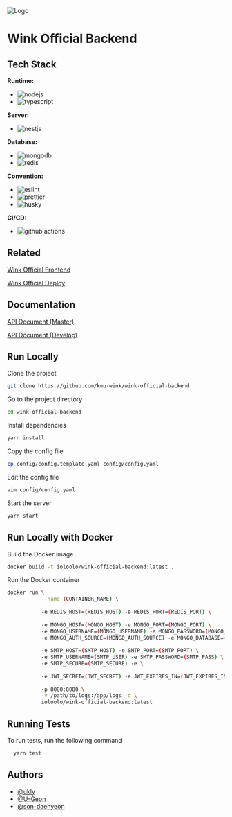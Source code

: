 ![Logo](https://avatars.githubusercontent.com/u/69004745?s=100)

# Wink Official Backend

## Tech Stack

**Runtime:**
- ![nodejs](https://img.shields.io/badge/node.js-5FA04E?style=for-the-badge&logo=node.js&logoColor=white)
- ![typescript](https://img.shields.io/badge/typescript-3178C6?style=for-the-badge&logo=typescript&logoColor=white)

**Server:**
- ![nestjs](https://img.shields.io/badge/nestjs-E0234E?style=for-the-badge&logo=nestjs&logoColor=white)

**Database:**
- ![mongodb](https://img.shields.io/badge/MongoDB-13aa52?style=for-the-badge&logo=mongodb&logoColor=white)
- ![redis](https://img.shields.io/badge/Redis-DC382D?style=for-the-badge&logo=redis&logoColor=white)

**Convention:**
- ![eslint](https://img.shields.io/badge/ESLint-4B32C3?style=for-the-badge&logo=eslint&logoColor=white)
- ![prettier](https://img.shields.io/badge/prettier-F7B93E?style=for-the-badge&logo=prettier&logoColor=white)
- ![husky](https://img.shields.io/badge/husky-5D4F85?style=for-the-badge&logoColor=white)

**CI/CD:**
- ![github actions](https://img.shields.io/badge/github%20actions-2088FF?style=for-the-badge&logo=github%20actions&logoColor=white)


## Related
[Wink Official Frontend](https://github.com/kmu-wink/wink-official-frontend)

[Wink Official Deploy](https://github.com/kmu-wink/wink-official-deploy)

## Documentation

[API Document (Master)](https://wink.kookmin.ac.kr/api/swagger)

[API Document (Develop)](http://43.202.208.79/api/swagger)


## Run Locally

Clone the project

```bash
git clone https://github.com/kmu-wink/wink-official-backend
```

Go to the project directory

```bash
cd wink-official-backend
```

Install dependencies

```bash
yarn install
```

Copy the config file

```bash
cp config/config.template.yaml config/config.yaml
```

Edit the config file

```bash
vim config/config.yaml
```

Start the server

```bash
yarn start
```

## Run Locally with Docker

Build the Docker image 

```bash
docker build -t ioloolo/wink-official-backend:latest .
```

Run the Docker container

```bash
docker run \
           --name (CONTAINER_NAME) \
           
           -e REDIS_HOST=(REDIS_HOST) -e REDIS_PORT=(REDIS_PORT) \
           
           -e MONGO_HOST=(MONGO_HOST) -e MONGO_PORT=(MONGO_PORT) \
           -e MONGO_USERNAME=(MONGO_USERNAME) -e MONGO_PASSWORD=(MONGO_PASSWORD) \
           -e MONGO_AUTH_SOURCE=(MONGO_AUTH_SOURCE) -e MONGO_DATABASE=(MONGO_DATABASE) \
           
           -e SMTP_HOST=(SMTP_HOST) -e SMTP_PORT=(SMTP_PORT) \
           -e SMTP_USERNAME=(SMTP_USER) -e SMTP_PASSWORD=(SMTP_PASS) \
           -e SMTP_SECURE=(SMTP_SECURE) -e \
           
           -e JWT_SECRET=(JWT_SECRET) -e JWT_EXPIRES_IN=(JWT_EXPIRES_IN) \
           
           -p 8080:8080 \
           -v /path/to/logs:/app/logs -d \
           ioloolo/wink-official-backend:latest
```

## Running Tests

To run tests, run the following command

```bash
  yarn test
```


## Authors

- [@ukly](https://www.github.com/ukly)
- [@U-Geon](https://www.github.com/U-Geon)
- [@son-daehyeon](https://www.github.com/son-daehyeon)

